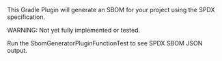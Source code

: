 This Gradle Plugin will generate an SBOM for your project using the SPDX specification. 

WARNING: Not yet fully implemented or tested.

Run the SbomGeneratorPluginFunctionTest to see SPDX SBOM JSON output.